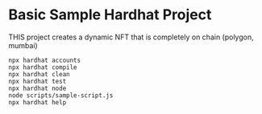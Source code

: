 # Basic Sample Hardhat Project
THIS project creates a dynamic NFT that is completely on chain (polygon, mumbai)





```shell
npx hardhat accounts
npx hardhat compile
npx hardhat clean
npx hardhat test
npx hardhat node
node scripts/sample-script.js
npx hardhat help
```
